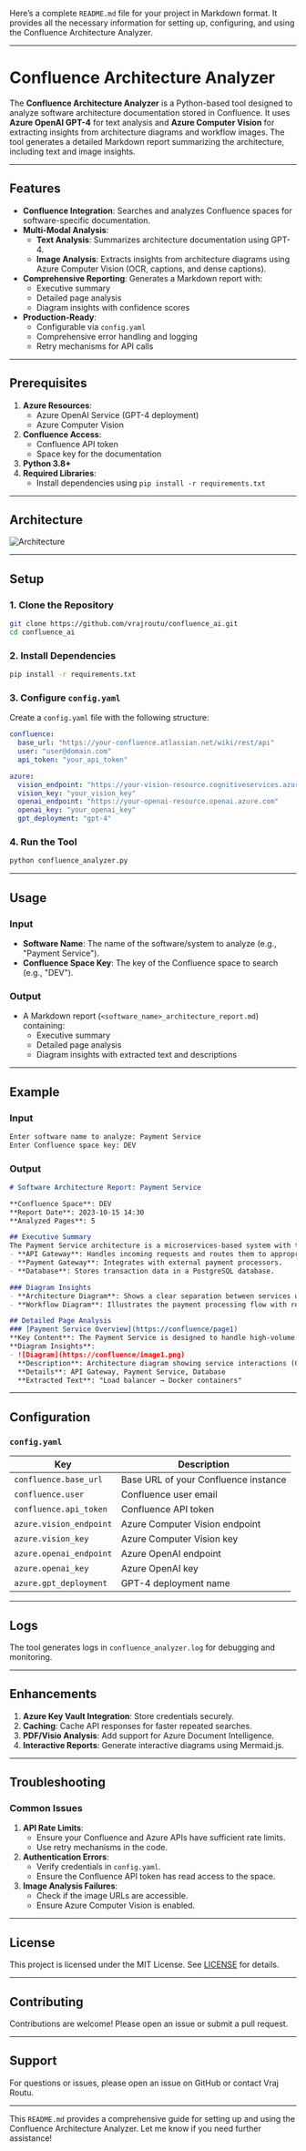 Here’s a complete `README.md` file for your project in Markdown format. It provides all the necessary information for setting up, configuring, and using the Confluence Architecture Analyzer.

---

# Confluence Architecture Analyzer

The **Confluence Architecture Analyzer** is a Python-based tool designed to analyze software architecture documentation stored in Confluence. It uses **Azure OpenAI GPT-4** for text analysis and **Azure Computer Vision** for extracting insights from architecture diagrams and workflow images. The tool generates a detailed Markdown report summarizing the architecture, including text and image insights.

---

## Features

- **Confluence Integration**: Searches and analyzes Confluence spaces for software-specific documentation.
- **Multi-Modal Analysis**:
  - **Text Analysis**: Summarizes architecture documentation using GPT-4.
  - **Image Analysis**: Extracts insights from architecture diagrams using Azure Computer Vision (OCR, captions, and dense captions).
- **Comprehensive Reporting**: Generates a Markdown report with:
  - Executive summary
  - Detailed page analysis
  - Diagram insights with confidence scores
- **Production-Ready**:
  - Configurable via `config.yaml`
  - Comprehensive error handling and logging
  - Retry mechanisms for API calls

---

## Prerequisites

1. **Azure Resources**:
   - Azure OpenAI Service (GPT-4 deployment)
   - Azure Computer Vision
2. **Confluence Access**:
   - Confluence API token
   - Space key for the documentation
3. **Python 3.8+**
4. **Required Libraries**:
   - Install dependencies using `pip install -r requirements.txt`

---

## Architecture

![Architecture](docs/archietcture.png)

---


## Setup

### 1. Clone the Repository
```bash
git clone https://github.com/vrajroutu/confluence_ai.git
cd confluence_ai
```

### 2. Install Dependencies
```bash
pip install -r requirements.txt
```

### 3. Configure `config.yaml`
Create a `config.yaml` file with the following structure:
```yaml
confluence:
  base_url: "https://your-confluence.atlassian.net/wiki/rest/api"
  user: "user@domain.com"
  api_token: "your_api_token"

azure:
  vision_endpoint: "https://your-vision-resource.cognitiveservices.azure.com"
  vision_key: "your_vision_key"
  openai_endpoint: "https://your-openai-resource.openai.azure.com"
  openai_key: "your_openai_key"
  gpt_deployment: "gpt-4"
```

### 4. Run the Tool
```bash
python confluence_analyzer.py
```

---

## Usage

### Input
- **Software Name**: The name of the software/system to analyze (e.g., "Payment Service").
- **Confluence Space Key**: The key of the Confluence space to search (e.g., "DEV").

### Output
- A Markdown report (`<software_name>_architecture_report.md`) containing:
  - Executive summary
  - Detailed page analysis
  - Diagram insights with extracted text and descriptions

---

## Example

### Input
```bash
Enter software name to analyze: Payment Service
Enter Confluence space key: DEV
```

### Output
```markdown
# Software Architecture Report: Payment Service

**Confluence Space**: DEV  
**Report Date**: 2023-10-15 14:30  
**Analyzed Pages**: 5

## Executive Summary
The Payment Service architecture is a microservices-based system with the following key components:
- **API Gateway**: Handles incoming requests and routes them to appropriate services.
- **Payment Gateway**: Integrates with external payment processors.
- **Database**: Stores transaction data in a PostgreSQL database.

### Diagram Insights
- **Architecture Diagram**: Shows a clear separation between services using Kafka for async communication.
- **Workflow Diagram**: Illustrates the payment processing flow with retry mechanisms.

## Detailed Page Analysis
### [Payment Service Overview](https://confluence/page1)
**Key Content**: The Payment Service is designed to handle high-volume transactions...
**Diagram Insights**:
- ![Diagram](https://confluence/image1.png)  
  **Description**: Architecture diagram showing service interactions (Confidence: 95%)  
  **Details**: API Gateway, Payment Service, Database  
  **Extracted Text**: "Load balancer → Docker containers"
```

---

## Configuration

### `config.yaml`
| Key | Description |
|-----|-------------|
| `confluence.base_url` | Base URL of your Confluence instance |
| `confluence.user` | Confluence user email |
| `confluence.api_token` | Confluence API token |
| `azure.vision_endpoint` | Azure Computer Vision endpoint |
| `azure.vision_key` | Azure Computer Vision key |
| `azure.openai_endpoint` | Azure OpenAI endpoint |
| `azure.openai_key` | Azure OpenAI key |
| `azure.gpt_deployment` | GPT-4 deployment name |

---

## Logs
The tool generates logs in `confluence_analyzer.log` for debugging and monitoring.

---

## Enhancements
1. **Azure Key Vault Integration**: Store credentials securely.
2. **Caching**: Cache API responses for faster repeated searches.
3. **PDF/Visio Analysis**: Add support for Azure Document Intelligence.
4. **Interactive Reports**: Generate interactive diagrams using Mermaid.js.

---

## Troubleshooting

### Common Issues
1. **API Rate Limits**:
   - Ensure your Confluence and Azure APIs have sufficient rate limits.
   - Use retry mechanisms in the code.
2. **Authentication Errors**:
   - Verify credentials in `config.yaml`.
   - Ensure the Confluence API token has read access to the space.
3. **Image Analysis Failures**:
   - Check if the image URLs are accessible.
   - Ensure Azure Computer Vision is enabled.

---

## License
This project is licensed under the MIT License. See [LICENSE](LICENSE) for details.

---

## Contributing
Contributions are welcome! Please open an issue or submit a pull request.

---

## Support
For questions or issues, please open an issue on GitHub or contact Vraj Routu.

---

This `README.md` provides a comprehensive guide for setting up and using the Confluence Architecture Analyzer. Let me know if you need further assistance!
